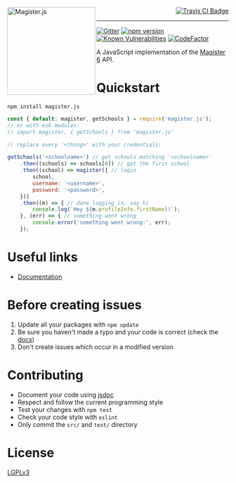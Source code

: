 [<img src="http://i.imgur.com/Lrg80ax.png" alt="Magister.js" align="left" width="200"/>](http://simplyGits.github.io/MagisterJS/)
<p align="right">
	<a href="https://travis-ci.org/simplyGits/MagisterJS">
		<img src="https://api.travis-ci.org/simplyGits/MagisterJS.png?branch=master" alt="Travis CI Badge"/>
	</a>
</p>

---

[![Gitter](https://badges.gitter.im/simplyGits/MagisterJS.svg)](https://gitter.im/simplyGits/MagisterJS?utm_source=badge&utm_medium=badge&utm_campaign=pr-badge)
[![npm version](https://badge.fury.io/js/magister.js.svg)](https://badge.fury.io/js/magister.js)
[![Known Vulnerabilities](https://snyk.io/test/github/simplyGits/MagisterJS/badge.svg?targetFile=package.json)](https://snyk.io/test/github/simplyGits/MagisterJS?targetFile=package.json)
[![CodeFactor](https://www.codefactor.io/repository/github/simplygits/magisterjs/badge)](https://www.codefactor.io/repository/github/simplygits/magisterjs)

A JavaScript implementation of the [Magister 6](http://magister6.nl/) API.

Quickstart
===
`npm install magister.js`

```javascript
const { default: magister, getSchools } = require('magister.js');
// or with es6 modules:
// import magister, { getSchools } from 'magister.js'

// replace every '<thing>' with your credentials:

getSchools('<schoolname>') // get schools matching '<schoolname>'
	.then((schools) => schools[0]) // get the first school
	.then((school) => magister({ // login
		school,
		username: '<username>',
		password: '<password>',
	}))
	.then((m) => { // done logging in, say hi
		console.log(`Hey ${m.profileInfo.firstName}!`);
	}, (err) => { // something went wrong
		console.error('something went wrong:', err);
	});
```

Useful links
===
* [Documentation](http://simplyGits.github.io/MagisterJS/)

Before creating issues
===
1. Update all your packages with `npm update`
2. Be sure you haven't made a typo and your code is correct (check the [docs](http://simplyGits.github.io/MagisterJS/docs/index.html))
3. Don't create issues which occur in a modified version

Contributing
===
* Document your code using [jsdoc](http://usejsdoc.org/)
* Respect and follow the current programming style
* Test your changes with `npm test`
* Check your code style with `eslint`
* Only commit the `src/` and `test/` directory

License
===
[LGPLv3](LICENSE)
